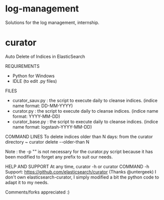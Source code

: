 log-management
==============

Solutions for the log management, internship.


curator
==============

Auto Delete of Indices in ElasticSearch

REQUIREMENTS
- Python for Windows
- IDLE (to edit .py files)

FILES
- curator_sauv.py : the script to execute daily to cleanse indices. (indice name format: DD-MM-YYYY)
- curator.py : the script to execute daily to cleanse indices. (indice name format: YYYY-MM-DD)
- curator_base.py : the script to execute daily to cleanse indices. (indice name format: logstash-YYYY-MM-DD)

COMMAND LINES
To delete indices older than N days: from the curator directory
~ curator delete --older-than N

Note : the -p "" is not necessary for the curator.py script because it has been modified to forget any prefix to suit our needs.

HELP AND SUPPORT
At any time, curator -h or curator COMMAND -h
Support: https://github.com/elasticsearch/curator
(Thanks @untergeek)
I don't own elasticsearch-curator, I simply modified a bit the python code to adapt it to my needs. 

Comments/forks appreciated :)
